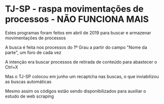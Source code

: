 # TJ-SP - raspa movimentações de processos - NÃO FUNCIONA MAIS
Estes programas foram feitos em abril de 2019 para buscar e armazenar movimentações de processos 

A busca é feita nos processos do 1º Grau a partir do campo "Nome da parte", um foro de cada vez

A intenção era buscar processos de retirada de conteúdo para abastecer o Ctrl+X

Mas o TJ-SP colocou em junho um recaptcha nas buscas, o que inviabilizou as buscas automáticas

Mesmo assim os códigos estão sendo disponibilizados para auxiliar o estudo de web scraping
